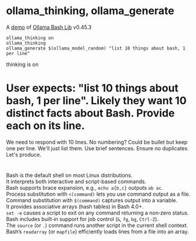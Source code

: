 # ollama_thinking, ollama_generate

A [demo](../README.md#demos) of [Ollama Bash Lib](https://github.com/attogram/ollama-bash-lib) v0.45.3

```
ollama_thinking on
ollama_thinking
ollama_generate $(ollama_model_random) "list 10 things about bash, 1 per line" 
```

thinking is on
# <thinking>
# User expects: "list 10 things about bash, 1 per line". Likely they want 10 distinct facts about Bash. Provide each on its line.

We need to respond with 10 lines. No numbering? Could be bullet but keep one per line. We'll just list them. Use brief sentences. Ensure no duplicates. Let's produce.
# </thinking>

Bash is the default shell on most Linux distributions.  
It interprets both interactive and script-based commands.  
Bash supports brace expansion, e.g., `echo a{b,c}` outputs `ab ac`.  
Process substitution with `<(command)` lets you use command output as a file.  
Command substitution with `$(command)` captures output into a variable.  
It provides associative arrays (hash tables) in Bash 4.0+.  
`set -e` causes a script to exit on any command returning a non‑zero status.  
Bash includes built‑in support for job control (`&`, `fg`, `bg`, `Ctrl‑Z`).  
The `source` (or `.`) command runs another script in the current shell context.  
Bash’s `readarray` (or `mapfile`) efficiently loads lines from a file into an array.
